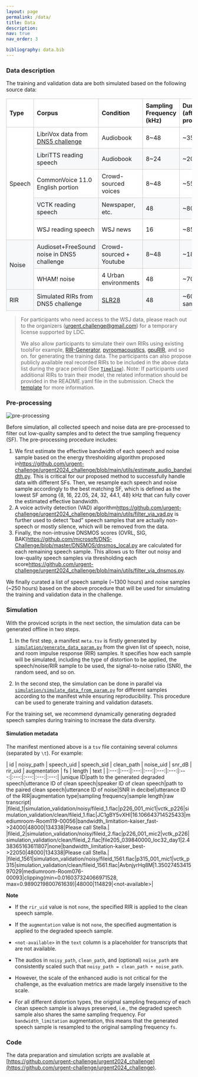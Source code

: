 ```yaml
---
layout: page
permalink: /data/
title: Data
description:  
nav: true
nav_order: 3

bibliography: data.bib
---
```


### Data description

The training and validation data are both simulated based on the following source data:

<style>
/* Basic */

table {
border-spacing: 0px;
border-collapse: collapse;     /* Share borders between adjacent cells */
width: 100%;
max-width: 100%;
margin-bottom: 15px;
background-color: transparent; /* Change the background-color of table here */
text-align: left;              /* Change the text-alignment of table here */
}

th {
font-weight: bold;
border: 1px solid #cccccc;  /* Change the border-color of heading here */
padding: 8px;
}

td {
border: 1px solid #cccccc;  /* Change the border-color of cells here */
padding: 8px;
}

/* Stylized */

/* Adding Striped Effect for even rows */

tr {
/* background-color: transparent; Change the default background-color of rows here */
background-color: white; /* Change the default background-color of rows here */
}

tr:nth-of-type(2n) {
background-color: #f6f8fa;  /* Change the background-color of even rows here */
}

/* Reset styles for the shortcut helper */
.light-keys tr:nth-of-type(2n) {background-color: black;}
.light-keys tr:hover {background-color: black;}
.light-keys table {border: none;}
.light-keys tr {border: none;}
.light-keys td {border: none;}
.light-keys th {border: none;}

tr th {
background-color: white;    /* Change the background-color of heading here */
}

/* Adding Hover Effect for rows */

tr {
-moz-transition: background-color 300ms ease-in-out 0s;
-ms-transition: background-color 300ms ease-in-out 0s;
-o-transition: background-color 300ms ease-in-out 0s;
-webkit-transition: background-color 300ms ease-in-out 0s;
transition: background-color 300ms ease-in-out 0s;
}

tr:hover {
background-color: #fff176;  /* Change the hover background-color of rows here */
}

/* Removing left and right border of rows for modern UIs */

tr {
border-top: 1px solid #cccccc;
border-bottom: 1px solid #cccccc;
}
</style>
<table>
<colgroup>
<col>
<col>
<col>
<col>
<col>
<col>
</colgroup>
<thead>
  <tr>
    <th>Type</th>
    <th>Corpus</th>
    <th>Condition</th>
    <th>Sampling Frequency (kHz)</th>
    <th>Duration (after pre-processing)</th>
    <th>License</th>
  </tr>
</thead>
<tbody>
  <tr>
    <td rowspan="5">Speech</td>
    <td>LibriVox data from <a href="https://github.com/microsoft/DNS-Challenge/blob/master/download-dns-challenge-5-headset-training.sh">DNS5 challenge</a></td>
    <td>Audiobook</td>
    <td>8~48</td>
    <td>~350 h</td>
    <td>CC BY 4.0</td>
  </tr>
  <tr>
    <td>LibriTTS reading speech</td>
    <td>Audiobook</td>
    <td>8~24</td>
    <td>~200 h</td>
    <td>CC BY 4.0</td>
  </tr>
  <tr>
    <td>CommonVoice 11.0 English portion</td>
    <td>Crowd-sourced voices</td>
    <td>8~48</td>
    <td>~550 h</td>
    <td>CC0</td>
  </tr>
  <tr>
    <td>VCTK reading speech</td>
    <td>Newspaper, etc.</td>
    <td>48</td>
    <td>~80 h</td>
    <td>ODC-BY</td>
  </tr>
  <tr>
    <td>WSJ reading speech</td>
    <td>WSJ news</td>
    <td>16</td>
    <td>~85 h</td>
    <td>LDC User Agreement</td>
  </tr>
  <tr>
    <td rowspan="2">Noise</td>
    <td>Audioset+FreeSound noise in DNS5 challenge</td>
    <td>Crowd-sourced + Youtube</td>
    <td>8~48</td>
    <td>~180 h</td>
    <td>CC BY 4.0</td>
  </tr>
  <tr>
    <td>WHAM! noise</td>
    <td>4 Urban environments</td>
    <td>48</td>
    <td>~70 h</td>
    <td>CC BY-NC 4.0</td>
  </tr>
  <tr>
    <td rowspan="2">RIR</td>
    <td>Simulated RIRs from DNS5 challenge</td>
    <td><a href="https://www.openslr.org/28/">SLR28</a></td>
    <td>48</td>
    <td>~60k samples</td>
    <td>CC BY 4.0</td>
  </tr>
  <!-- <tr>
    <td>Other RIRs simulated by participants</td>
    <td>-</td>
    <td>8~48</td>
    <td>-</td>
    <td>-</td>
  </tr> -->
</tbody>
</table>

> For participants who need access to the WSJ data, please reach out to the organizers ([urgent.challenge@gmail.com](mailto:urgent.challenge@gmail.com)) for a temporary license supported by LDC.
>
> We also allow participants to simulate their own RIRs using existing tools<d-footnote>For example, <a href="https://github.com/ehabets/RIR-Generator">RIR-Generator</a>, <a href="https://github.com/LCAV/pyroomacoustics">pyroomacoustics</a>, <a href="https://github.com/DavidDiazGuerra/gpuRIR">gpuRIR</a>,  and so on.</d-footnote> for generating the training data.
> The participants can also propose publicly available real recorded RIRs to be included in the above data list during the grace period (See [`Timeline`](/urgent2024/timeline)).
> Note: If participants used additional RIRs to train their model, the related information should be provided in the README.yaml file in the submission. Check the [template](/urgent2024/template) for more information.

### Pre-processing

<img alt="pre-processing" src="/urgent2024/assets/img/preprocessing.png" style="max-width: 100%;"/>

Before simulation, all collected speech and noise data are pre-processed to filter out low-quality samples and to detect the true sampling frequency (SF).
The pre-processing procedure includes:

1. We first estimate the effective bandwidth of each speech and noise sample based on the energy thresholding algorithm proposed in<d-cite key="Hi_Fi-Bakhturina2021"/><d-footnote><a href="https://github.com/urgent-challenge/urgent2024_challenge/blob/main/utils/estimate_audio_bandwidth.py">https://github.com/urgent-challenge/urgent2024_challenge/blob/main/utils/estimate_audio_bandwidth.py</a></d-footnote>. This is critical for our proposed method to successfully handle data with different SFs. Then, we resample each speech and noise sample accordingly to the best matching SF, which is defined as the lowest SF among {8, 16, 22.05, 24, 32, 44.1, 48} kHz that can fully cover the estimated effective bandwidth.
2. A voice activity detection (VAD) algorithm<d-footnote><a href="https://github.com/urgent-challenge/urgent2024_challenge/blob/main/utils/filter_via_vad.py">https://github.com/urgent-challenge/urgent2024_challenge/blob/main/utils/filter_via_vad.py</a></d-footnote> is further used to detect “bad” speech samples that are actually non-speech or mostly silence, which will be removed from the data.
3. Finally, the non-intrusive DNSMOS scores (OVRL, SIG, BAK)<d-cite key="DNSMOS-Reddy2022"/><d-footnote><a href="https://github.com/microsoft/DNS-Challenge/blob/master/DNSMOS/dnsmos_local.py">https://github.com/microsoft/DNS-Challenge/blob/master/DNSMOS/dnsmos_local.py</a></d-footnote> are calculated for each remaining speech sample. This allows us to filter out noisy and low-quality speech samples via thresholding each score<d-footnote><a href="https://github.com/urgent-challenge/urgent2024_challenge/blob/main/utils/filter_via_dnsmos.py">https://github.com/urgent-challenge/urgent2024_challenge/blob/main/utils/filter_via_dnsmos.py</a></d-footnote>.

We finally curated a list of speech sample (~1300 hours) and noise samples (~250 hours) based on the above procedure that will be used for simulating the training and validation data in the challenge.

### Simulation

With the proviced scripts in the next section, the simulation data can be generated offline in two steps.

1. In the first step, a manifest `meta.tsv` is firstly generated by [`simulation/generate_data_param.py`](https://github.com/urgent-challenge/urgent2024_challenge/blob/main/simulation/generate_data_param.py) from the given list of speech, noise, and room impulse response (RIR) samples. It specifies how each sample will be simulated, including the type of distortion to be applied, the speech/noise/RIR sample to be used, the signal-to-noise ratio (SNR), the random seed, and so on.

2. In the second step, the simulation can be done in parallel via [`simulation/simulate_data_from_param.py`](https://github.com/urgent-challenge/urgent2024_challenge/blob/main/simulation/simulate_data_from_param.py) for different samples according to the manifest while ensuring reproducibility. This procedure can be used to generate training and validation datasets.

For the training set, we recommend dynamically generating degraded speech samples during training to increase the data diversity.

#### Simulation metadata

The manifest mentioned above is a `tsv` file containing several columns (separated by `\t`). For example:

| id | noisy_path | speech_uid | speech_sid | clean_path | noise_uid | snr_dB | rir_uid | augmentation | fs | length | text |
|:---:|:---:|:---:|:---:|:---:|:---:|:---:|:---:|:---:|:---:|:---:|
|unique ID|path to the generated degraded speech|utterance ID of clean speech|speaker ID of clean speech|path to the paired clean speech|utterance ID of noise|SNR in decibel|utterance ID of the RIR|augmentation type|sampling frequency|sample length|raw transcript|
|fileid_1|simulation_validation/noisy/fileid_1.flac|p226_001_mic1|vctk_p226|simulation_validation/clean/fileid_1.flac|JC1gBY5vXHI|16.106643714525433|mediumroom-Room119-00056|bandwidth_limitation-kaiser_fast->24000|48000|134338|Please call Stella.|
|fileid_2|simulation_validation/noisy/fileid_2.flac|p226_001_mic2|vctk_p226|simulation_validation/clean/fileid_2.flac|file205_039840000_loc32_day1|2.438365163611807|none|bandwidth_limitation-kaiser_best->22050|48000|134338|Please call Stella.|
|fileid_1561|simulation_validation/noisy/fileid_1561.flac|p315_001_mic1|vctk_p315|simulation_validation/clean/fileid_1561.flac|AvbnjyrHq8M|1.3502745341597029|mediumroom-Room076-00093|clipping(min=0.016037324066971528,<wbr>max=0.9890219800761639)|48000|114829|&lt;not-available&gt;|


**Note**

* If the `rir_uid` value is not `none`, the specified RIR is applied to the clean speech sample.

* If the `augmentation` value is not `none`, the specified augmentation is applied to the degraded speech sample.

* `<not-available>` in the `text` column is a placeholder for transcripts that are not available.

* The audios in `noisy_path`, `clean_path`, and (optional) `noise_path` are consistently scaled such that `noisy_path = clean_path + noise_path`.

* However, the scale of the enhanced audio is not critical for the challenge, as the evaluation metrics are made largely insensitive to the scale.

* For all different distortion types, the original sampling frequency of each clean speech sample is always preserved, i.e., the degraded speech sample also shares the same sampling frequency. For `bandwidth_limitation` augmentation, this means that the generated speech sample is resampled to the original sampling frequency `fs`.

### Code

The data preparation and simulation scripts are available at [https://github.com/urgent-challenge/urgent2024_challenge](https://github.com/urgent-challenge/urgent2024_challenge).

